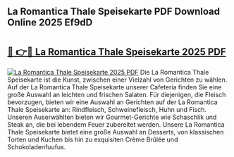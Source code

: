 ## La Romantica Thale Speisekarte PDF Download Online 2025 Ef9dD

# <h2><a href="http://gc67sj2.nevu.top/?p=La+Romantica+Thale+Speisekarte">🔗 👉🔴 La Romantica Thale Speisekarte 2025 PDF</a></h2>

[![La Romantica Thale Speisekarte 2025 PDF](https://i.imgur.com/dBaPXMq.png)](http://gc67sj2.nevu.top/?p=La+Romantica+Thale+Speisekarte)
Die La Romantica Thale Speisekarte ist die Kunst, zwischen einer Vielzahl von Gerichten zu wählen. Auf der La Romantica Thale Speisekarte unserer Cafeteria finden Sie eine große Auswahl an leichten und frischen Salaten. Für diejenigen, die Fleisch bevorzugen, bieten wir eine Auswahl an Gerichten auf der La Romantica Thale Speisekarte an: Rindfleisch, Schweinefleisch, Huhn und Fisch. Unseren Auserwählten bieten wir Gourmet-Gerichte wie Schaschlik und Steak an, die bei lebendem Feuer zubereitet werden. Unsere La Romantica Thale Speisekarte bietet eine große Auswahl an Desserts, von klassischen Torten und Kuchen bis hin zu exquisiten Crème Brûlée und Schokoladenfuufus.
